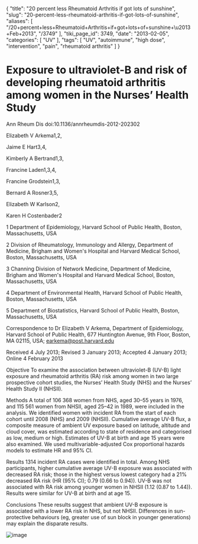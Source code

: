 {
    "title": "20 percent less Rheumatoid Arthritis if got lots of sunshine",
    "slug": "20-percent-less-rheumatoid-arthritis-if-got-lots-of-sunshine",
    "aliases": [
        "/20+percent+less+Rheumatoid+Arthritis+if+got+lots+of+sunshine+\u2013+Feb+2013",
        "/3749"
    ],
    "tiki_page_id": 3749,
    "date": "2013-02-05",
    "categories": [
        "UV"
    ],
    "tags": [
        "UV",
        "autoimmune",
        "high dose",
        "intervention",
        "pain",
        "rheumatoid arthritis"
    ]
}


# Exposure to ultraviolet-B and risk of developing rheumatoid arthritis among women in the Nurses’ Health Study

Ann Rheum Dis doi:10.1136/annrheumdis-2012-202302

Elizabeth V Arkema1,2,

Jaime E Hart3,4,

Kimberly A Bertrand1,3,

Francine Laden1,3,4,

Francine Grodstein1,3,

Bernard A Rosner3,5,

Elizabeth W Karlson2,

Karen H Costenbader2

1 Department of Epidemiology, Harvard School of Public Health, Boston, Massachusetts, USA

2 Division of Rheumatology, Immunology and Allergy, Department of Medicine, Brigham and Women's Hospital and Harvard Medical School, Boston, Massachusetts, USA

3 Channing Division of Network Medicine, Department of Medicine, Brigham and Women's Hospital and Harvard Medical School, Boston, Massachusetts, USA

4 Department of Environmental Health, Harvard School of Public Health, Boston, Massachusetts, USA

5 Department of Biostatistics, Harvard School of Public Health, Boston, Massachusetts, USA

Correspondence to Dr Elizabeth V Arkema, Department of Epidemiology, Harvard School of Public Health, 677 Huntington Avenue, 9th Floor, Boston, MA 02115, USA; earkema@post.harvard.edu

Received 4 July 2013;     Revised 3 January 2013;     Accepted 4 January 2013; Online 4 February 2013

Objective To examine the association between ultraviolet-B (UV-B) light exposure and rheumatoid arthritis (RA) risk among women in two large prospective cohort studies, the Nurses’ Health Study (NHS) and the Nurses’ Health Study II (NHSII).

Methods A total of 106 368 women from NHS, aged 30–55 years in 1976, and 115 561 women from NHSII, aged 25–42 in 1989, were included in the analysis. We identified women with incident RA from the start of each cohort until 2008 (NHS) and 2009 (NHSII). Cumulative average UV-B flux, a composite measure of ambient UV exposure based on latitude, altitude and cloud cover, was estimated according to state of residence and categorised as low, medium or high. Estimates of UV-B at birth and age 15 years were also examined. We used multivariable-adjusted Cox proportional hazards models to estimate HR and 95% CI.

Results 1314 incident RA cases were identified in total. Among NHS participants, higher cumulative average UV-B exposure was associated with decreased RA risk; those in the highest versus lowest category had a 21% decreased RA risk (HR (95% CI); 0.79 (0.66 to 0.94)). UV-B was not associated with RA risk among younger women in NHSII (1.12 (0.87 to 1.44)). Results were similar for UV-B at birth and at age 15.  

Conclusions These results suggest that ambient UV-B exposure is associated with a lower RA risk in NHS, but not NHSII. Differences in sun-protective behaviours (eg, greater use of sun block in younger generations) may explain the disparate results. 

<img src="https://d378j1rmrlek7x.cloudfront.net/attachments/jpeg/ra-uv.jpg" alt="image">